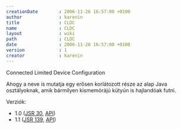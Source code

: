 ```yaml
---
creationDate        : 2006-11-26 16:57:00 +0100 
author              : karenin 
title               : CLDC 
name                : CLDC 
layout              : wiki 
path                : CLDC 
date                : 2006-11-26 16:57:00 +0100 
version             : 1 
creator             : karenin 
---
```

Connected Limited Device Configuration

Ahogy a neve is mutatja egy erősen korlátozott része az alap Java osztályoknak, amik bármilyen kismemórájú kütyün is hajlandóak futni. 

Verziók:

*   1.0 ([JSR 30](http://www.jcp.org/en/jsr/detail?id=30), [API](http://java.sun.com/javame/reference/apis/jsr030/))
*   1.1 ([JSR 139](http://www.jcp.org/en/jsr/detail?id=30), [API](http://java.sun.com/javame/reference/apis/jsr139/))
